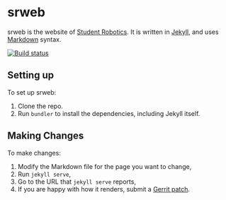 srweb
=====

srweb is the website of [Student Robotics][srobo]. It is written in [Jekyll][jekyll], and uses [Markdown][markdown] syntax.

[![Build status][build-badge]][build-page]

Setting up
----------

To set up srweb:

1. Clone the repo.
2. Run `bundler` to install the dependencies, including Jekyll itself.

Making Changes
--------------

To make changes:

1. Modify the Markdown file for the page you want to change,
2. Run `jekyll serve`,
3. Go to the URL that `jekyll serve` reports,
4. If you are happy with how it renders, submit a [Gerrit patch][gerrit-patch].


[srobo]: https://www.studentrobotics.org/
[jekyll]: http://jekyllrb.com/
[markdown]: http://daringfireball.net/projects/markdown/syntax
[gerrit-patch]: https://www.studentrobotics.org/trac/wiki/Gerrit
[build-badge]: https://circleci.com/gh/prophile/srweb-jekyll.png
[build-page]: https://circleci.com/gh/prophile/srweb-jekyll

